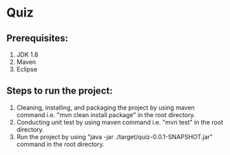 # Quiz

## Prerequisites:
1. JDK 1.8
2. Maven
3. Eclipse

## Steps to run the project:
1. Cleaning, installing, and packaging the project by using maven command i.e. "mvn clean install package" in the root directory.
2. Conducting unit test by using maven command i.e. "mvn test" in the root directory.
3. Run the project by using "java -jar ./target/quiz-0.0.1-SNAPSHOT.jar" command in the root directory.